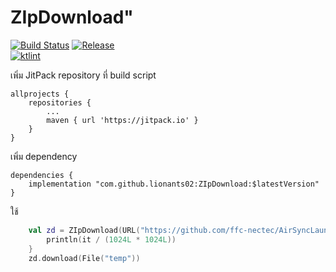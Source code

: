 # ZIpDownload"

[![Build Status](https://travis-ci.org/lionants02/ZIpDownload.svg?branch=master)](https://travis-ci.org/lionants02/ZIpDownload.ini) [![Release](https://jitpack.io/v/lionants02/ZIpDownload.svg)](https://jitpack.io/#lionants02/ZIpDownload)  
[![ktlint](https://img.shields.io/badge/code%20style-%E2%9D%A4-FF4081.svg)](https://ktlint.github.io/)

เพิ่ม JitPack repository ที่ build script
```
allprojects {
    repositories {
        ...
        maven { url 'https://jitpack.io' }
    }
}
```

เพิ่ม dependency
```
dependencies {
    implementation "com.github.lionants02:ZIpDownload:$latestVersion"
}
```

ใช้
```kotlin
    val zd = ZIpDownload(URL("https://github.com/ffc-nectec/AirSyncLauncher/releases/download/0.0.1/t1.zip")) {
        println(it / (1024L * 1024L))
    }
    zd.download(File("temp"))
```
